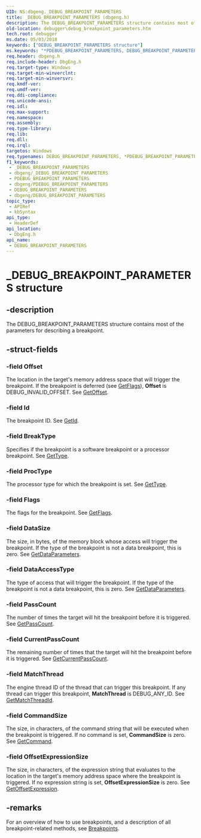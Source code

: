 ```yaml
---
UID: NS:dbgeng._DEBUG_BREAKPOINT_PARAMETERS
title: _DEBUG_BREAKPOINT_PARAMETERS (dbgeng.h)
description: The DEBUG_BREAKPOINT_PARAMETERS structure contains most of the parameters for describing a breakpoint.
old-location: debugger\debug_breakpoint_parameters.htm
tech.root: debugger
ms.date: 05/03/2018
keywords: ["DEBUG_BREAKPOINT_PARAMETERS structure"]
ms.keywords: "*PDEBUG_BREAKPOINT_PARAMETERS, DEBUG_BREAKPOINT_PARAMETERS, DEBUG_BREAKPOINT_PARAMETERS structure [Windows Debugging], PDEBUG_BREAKPOINT_PARAMETERS, PDEBUG_BREAKPOINT_PARAMETERS structure pointer [Windows Debugging], Structures_ad5f0e1f-7d6f-498d-80a0-1275ca3cb016.xml, _DEBUG_BREAKPOINT_PARAMETERS, dbgeng/DEBUG_BREAKPOINT_PARAMETERS, dbgeng/PDEBUG_BREAKPOINT_PARAMETERS, debugger.debug_breakpoint_parameters"
req.header: dbgeng.h
req.include-header: DbgEng.h
req.target-type: Windows
req.target-min-winverclnt: 
req.target-min-winversvr: 
req.kmdf-ver: 
req.umdf-ver: 
req.ddi-compliance: 
req.unicode-ansi: 
req.idl: 
req.max-support: 
req.namespace: 
req.assembly: 
req.type-library: 
req.lib: 
req.dll: 
req.irql: 
targetos: Windows
req.typenames: DEBUG_BREAKPOINT_PARAMETERS, *PDEBUG_BREAKPOINT_PARAMETERS
f1_keywords:
 - _DEBUG_BREAKPOINT_PARAMETERS
 - dbgeng/_DEBUG_BREAKPOINT_PARAMETERS
 - PDEBUG_BREAKPOINT_PARAMETERS
 - dbgeng/PDEBUG_BREAKPOINT_PARAMETERS
 - DEBUG_BREAKPOINT_PARAMETERS
 - dbgeng/DEBUG_BREAKPOINT_PARAMETERS
topic_type:
 - APIRef
 - kbSyntax
api_type:
 - HeaderDef
api_location:
 - DbgEng.h
api_name:
 - DEBUG_BREAKPOINT_PARAMETERS
---
```


# _DEBUG_BREAKPOINT_PARAMETERS structure


## -description

The DEBUG_BREAKPOINT_PARAMETERS structure contains most of the parameters for describing a breakpoint.

## -struct-fields

### -field Offset

The location in the target's memory address space that will trigger the breakpoint.  If the breakpoint is deferred (see <a href="/windows-hardware/drivers/ddi/dbgeng/nf-dbgeng-idebugbreakpoint2-getflags">GetFlags</a>), <b>Offset</b> is DEBUG_INVALID_OFFSET.  See <a href="/windows-hardware/drivers/ddi/dbgeng/nf-dbgeng-idebugbreakpoint2-getoffset">GetOffset</a>.

### -field Id

The breakpoint ID.  See <a href="/windows-hardware/drivers/ddi/dbgeng/nf-dbgeng-idebugbreakpoint2-getid">GetId</a>.

### -field BreakType

Specifies if the breakpoint is a software breakpoint or a processor breakpoint.  See <a href="/windows-hardware/drivers/ddi/extsfns/nf-extsfns-idebugfaentrytags-gettype">GetType</a>.

### -field ProcType

The processor type for which the breakpoint is set.  See <a href="/windows-hardware/drivers/ddi/extsfns/nf-extsfns-idebugfaentrytags-gettype">GetType</a>.

### -field Flags

The flags for the breakpoint.  See <a href="/windows-hardware/drivers/ddi/dbgeng/nf-dbgeng-idebugbreakpoint2-getflags">GetFlags</a>.

### -field DataSize

The size, in bytes, of the memory block whose access will trigger the breakpoint.  If the type of the breakpoint is not a data breakpoint, this is zero.  See <a href="/windows-hardware/drivers/ddi/dbgeng/nf-dbgeng-idebugbreakpoint2-getdataparameters">GetDataParameters</a>.

### -field DataAccessType

The type of access that will trigger the breakpoint.  If the type of the breakpoint is not a data breakpoint, this is zero.  See <a href="/windows-hardware/drivers/ddi/dbgeng/nf-dbgeng-idebugbreakpoint2-getdataparameters">GetDataParameters</a>.

### -field PassCount

The number of times the target will hit the breakpoint before it is triggered.  See <a href="/windows-hardware/drivers/ddi/dbgeng/nf-dbgeng-idebugbreakpoint2-getpasscount">GetPassCount</a>.

### -field CurrentPassCount

The remaining number of times that the target will hit the breakpoint before it is triggered.  See <a href="/windows-hardware/drivers/ddi/dbgeng/nf-dbgeng-idebugbreakpoint2-getcurrentpasscount">GetCurrentPassCount</a>.

### -field MatchThread

The engine thread ID of the thread that can trigger this breakpoint.  If any thread can trigger this breakpoint, <b>MatchThread</b> is DEBUG_ANY_ID.  See <a href="/windows-hardware/drivers/ddi/dbgeng/nf-dbgeng-idebugbreakpoint2-getmatchthreadid">GetMatchThreadId</a>.

### -field CommandSize

The size, in characters, of the command string that will be executed when the breakpoint is triggered.  If no command is set, <b>CommandSize</b> is zero.  See <a href="/windows-hardware/drivers/ddi/dbgeng/nf-dbgeng-idebugbreakpoint2-getcommand">GetCommand</a>.

### -field OffsetExpressionSize

The size, in characters, of the expression string that evaluates to the location in the target's memory address space where the breakpoint is triggered.  If no expression string is set, <b>OffsetExpressionSize</b> is zero.  See <a href="/windows-hardware/drivers/ddi/dbgeng/nf-dbgeng-idebugbreakpoint2-getoffsetexpression">GetOffsetExpression</a>.

## -remarks

For an overview of how to use breakpoints, and a description of all breakpoint-related methods, see <a href="/windows-hardware/drivers/debugger/breakpoints3">Breakpoints</a>.
